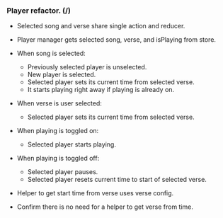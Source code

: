 ### Player refactor. (/)

* Selected song and verse share single action and reducer.

* Player manager gets selected song, verse, and isPlaying from store.

* When song is selected:
    * Previously selected player is unselected.
    * New player is selected.
    * Selected player sets its current time from selected verse.
    * It starts playing right away if playing is already on.

* When verse is user selected:
    * Selected player sets its current time from selected verse.

* When playing is toggled on:
    * Selected player starts playing.

* When playing is toggled off:
    * Selected player pauses.
    * Selected player resets current time to start of selected verse.

* Helper to get start time from verse uses verse config.
* Confirm there is no need for a helper to get verse from time.